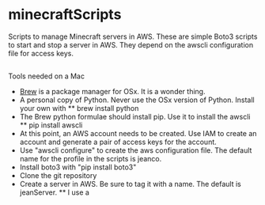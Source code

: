 # minecraftScripts
Scripts to manage Minecraft servers in AWS. These are simple Boto3 scripts to start and stop a server in AWS. They depend on the awscli configuration file for access keys.
##
Tools needed on a Mac
* [Brew](https://brew.sh/) is a package manager for OSx. It is a wonder thing.
* A personal copy of Python. Never use the OSx version of Python. Install your own with
** brew install python
* The Brew python formulae should install pip. Use it to install the awscli
** pip install awscli
* At this point, an AWS account needs to be created. Use IAM to create an account and generate a pair of access keys for the account.
* Use "awscli configure" to create the aws configuration file. The default name for the profile in the scripts is jeanco. 
* Install boto3 with "pip install boto3"
* Clone the git repository
* Create a server in AWS. Be sure to tag it with a name. The default is jeanServer.
** I use a 
